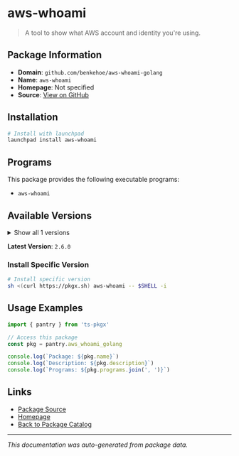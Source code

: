 # aws-whoami

> A tool to show what AWS account and identity you're using.

## Package Information

- **Domain**: `github.com/benkehoe/aws-whoami-golang`
- **Name**: `aws-whoami`
- **Homepage**: Not specified
- **Source**: [View on GitHub](https://github.com/pkgxdev/pantry/tree/main/projects/github.com/benkehoe/aws-whoami-golang/package.yml)

## Installation

```bash
# Install with launchpad
launchpad install aws-whoami
```

## Programs

This package provides the following executable programs:

- `aws-whoami`

## Available Versions

<details>
<summary>Show all 1 versions</summary>

- `2.6.0`

</details>

**Latest Version**: `2.6.0`

### Install Specific Version

```bash
# Install specific version
sh <(curl https://pkgx.sh) aws-whoami -- $SHELL -i
```

## Usage Examples

```typescript
import { pantry } from 'ts-pkgx'

// Access this package
const pkg = pantry.aws_whoami_golang

console.log(`Package: ${pkg.name}`)
console.log(`Description: ${pkg.description}`)
console.log(`Programs: ${pkg.programs.join(', ')}`)
```

## Links

- [Package Source](https://github.com/pkgxdev/pantry/tree/main/projects/github.com/benkehoe/aws-whoami-golang/package.yml)
- [Homepage](#)
- [Back to Package Catalog](../package-catalog.md)

---

*This documentation was auto-generated from package data.*

